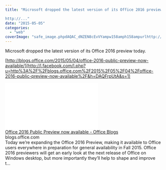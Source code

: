 ```yaml
---
title: "Microsoft dropped the latest version of its Office 2016 preview today. 

http://..."
date: "2015-05-05"
categories: 
  - "web"
coverImage: "safe_image.phpdAQAC_dNZEN8cEvVYampw158amph158ampurlhttp://officeblogswest.blob_.core_.windows.net/wp-content/2015/05/Office2016_FI1.png"
---
```


Microsoft dropped the latest version of its Office 2016 preview today.  
  
[http://blogs.office.com/2015/05/04/office-2016-public-preview-now-available/](http://l.facebook.com/l.php?u=http%3A%2F%2Fblogs.office.com%2F2015%2F05%2F04%2Foffice-2016-public-preview-now-available%2F&h=DAQFrpUtA&s=1)  
  
[![](images/safe_image.php?d=AQAC_dNZEN8cEvVY&w=158&h=158&url=http%3A%2F%2Fofficeblogswest.blob.core.windows.net%2Fwp-content%2F2015%2F05%2FOffice2016_FI.png)](http://l.facebook.com/l.php?u=http%3A%2F%2Fblogs.office.com%2F2015%2F05%2F04%2Foffice-2016-public-preview-now-available%2F&h=HAQFRH46G&s=1)  
[Office 2016 Public Preview now available - Office Blogs](http://l.facebook.com/l.php?u=http%3A%2F%2Fblogs.office.com%2F2015%2F05%2F04%2Foffice-2016-public-preview-now-available%2F%3Ffb_ref%3DDefault%26fb_source%3Dmessage&h=cAQGV6xQ4&s=1)  
blogs.office.com  
Today we’re expanding the Office 2016 Preview, making it available to Office users everywhere in preparation for general availability in Fall 2015. Office 2016 previewers will get an early look at the next release of Office on Windows desktop, but more importantly they’ll help to shape and improve t…

